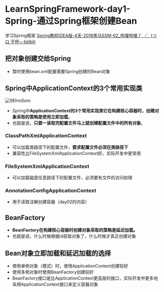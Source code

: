 # LearnSpringFramework-day1-Spring-通过Spring框架创建Bean
  学习Spring框架
  [Spring教程IDEA版-4天-2018黑马SSM-02_哔哩哔哩 (゜-゜)つロ 干杯~-bilibili](https://www.bilibili.com/video/BV1Sb411s7vP?from=search&seid=6126662563921252654)


## 把对象创建交给Spring
- 暂时使用bean.xml配置需要Spring创建的Bean对象

## Spring中ApplicationContext的3个常用实现类
![9Ehm5om](https://i.imgur.com/9Ehm5om.png)
- Spring中**ApplicationContext的3个常用实现类它在构建核心容器时，创建对象采取的策略是使用立即加载**。
- 也就是说，**只要一读取完配置文件马上就创建配置文件中的所有对象**。

### ClassPathXmlApplicationContext
- 可以加载类路径下的配置文件，**要求配置文件必须在类路径下**
- 兼容性比FileSystemXmlApplicationContext好，实际开发中更常用

### FileSystemXmlApplicationContext
- 可以加载磁盘任意路径下的配置文件，必须要有文件的访问权限

### AnnotationConfigApplicationContext
- 用于读取注解创建容器（day02的内容）

## BeanFactory
- **BeanFactory在构建核心容器时创建对象采取的策略是延迟加载。**
- 也就是说，什么时候根据id获取对象了，什么时候才真正创建对象

## Bean对象立即加载和延迟加载的选择
- 使用单例对象（模式）时，使用ApplicationContext创建较好
- 使用多例对象时使用BeanFactory创建较好
- BeanFactory接口是比ApplicationContext更高层的接口，实际开发中更多地采用ApplicationContext接口来定义容器对象
